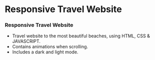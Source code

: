 # Responsive Travel Website 

###  Responsive Travel Website 

- Travel website to the most beautiful beaches, using HTML, CSS & JAVASCRIPT.
- Contains animations when scrolling.
- Includes a dark and light mode.
